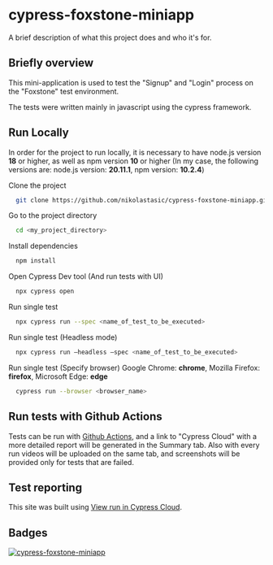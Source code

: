 
# cypress-foxstone-miniapp

A brief description of what this project does and who it's for.


## Briefly overview

This mini-application is used to test the "Signup" and "Login" process on the "Foxstone" test environment.

The tests were written mainly in javascript using the cypress framework.
## Run Locally

In order for the project to run locally, it is necessary to have node.js version **18** or higher, as well as npm version **10** or higher (In my case, the following versions are:
 node.js version: **20.11.1**, npm version: **10.2.4**)

Clone the project

```bash
  git clone https://github.com/nikolastasic/cypress-foxstone-miniapp.git
```

Go to the project directory

```bash
  cd <my_project_directory>
```

Install dependencies

```bash
  npm install
```

Open Cypress Dev tool (And run tests with UI)

```bash
  npx cypress open
```

Run single test

```bash
  npx cypress run --spec <name_of_test_to_be_executed>
```

Run single test (Headless mode)

```bash
  npx cypress run –headless –spec <name_of_test_to_be_executed>
```

Run single test (Specify browser)
Google Chrome: **chrome**, Mozilla Firefox: **firefox**, Microsoft Edge: **edge**

```bash
  cypress run --browser <browser_name>
```






## Run tests with Github Actions

Tests can be run with [Github Actions](https://github.com/nikolastasic/cypress-foxstone-miniapp/actions), and a link to "Cypress Cloud" with a more detailed report will be generated in the Summary tab. Also with every run videos will be uploaded on the same tab, and screenshots will be provided only for tests that are failed.


## Test reporting

This site was built using [View run in Cypress Cloud](https://cloud.cypress.io/projects/rnzhqd/runs?branches=%5B%5D&committers=%5B%5D&flaky=%5B%5D&page=1&status=%5B%5D&tags=%5B%5D&tagsMatch=ANY&timeRange=%7B%22startDate%22%3A%222023-03-13%22%2C%22endDate%22%3A%222024-03-12%22%7D).
## Badges

[![cypress-foxstone-miniapp](https://img.shields.io/endpoint?url=https://cloud.cypress.io/badge/detailed/rnzhqd/master&style=flat&logo=cypress)](https://cloud.cypress.io/projects/rnzhqd/runs)

